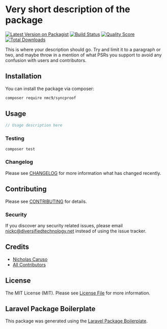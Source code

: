 # Very short description of the package

[![Latest Version on Packagist](https://img.shields.io/packagist/v/nmc9/syncproof.svg?style=flat-square)](https://packagist.org/packages/nmc9/syncproof)
[![Build Status](https://img.shields.io/travis/nmc9/syncproof/master.svg?style=flat-square)](https://travis-ci.org/nmc9/syncproof)
[![Quality Score](https://img.shields.io/scrutinizer/g/nmc9/syncproof.svg?style=flat-square)](https://scrutinizer-ci.com/g/nmc9/syncproof)
[![Total Downloads](https://img.shields.io/packagist/dt/nmc9/syncproof.svg?style=flat-square)](https://packagist.org/packages/nmc9/syncproof)

This is where your description should go. Try and limit it to a paragraph or two, and maybe throw in a mention of what PSRs you support to avoid any confusion with users and contributors.

## Installation

You can install the package via composer:

```bash
composer require nmc9/syncproof
```

## Usage

``` php
// Usage description here
```

### Testing

``` bash
composer test
```

### Changelog

Please see [CHANGELOG](CHANGELOG.md) for more information what has changed recently.

## Contributing

Please see [CONTRIBUTING](CONTRIBUTING.md) for details.

### Security

If you discover any security related issues, please email nickc@diversifiedtechnology.net instead of using the issue tracker.

## Credits

- [Nicholas Caruso](https://github.com/nmc9)
- [All Contributors](../../contributors)

## License

The MIT License (MIT). Please see [License File](LICENSE.md) for more information.

## Laravel Package Boilerplate

This package was generated using the [Laravel Package Boilerplate](https://laravelpackageboilerplate.com).